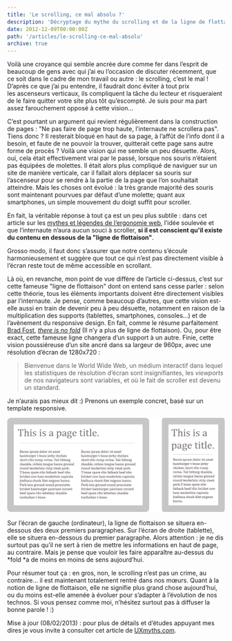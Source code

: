 ```yaml
---
title: 'Le scrolling, ce mal absolu ?'
description: 'Décryptage du mythe du scrolling et de la ligne de flottaison.'
date: 2012-12-09T00:00:00Z
path: '/articles/le-scrolling-ce-mal-absolu'
archive: true
---
```


Voilà une croyance qui semble ancrée dure comme fer dans l’esprit de beaucoup de gens avec qui j’ai eu l’occasion de discuter récemment, que ce soit dans le cadre de mon travail ou autre : le scrolling, c’est le mal ! D’après ce que j’ai pu entendre, il faudrait donc éviter à tout prix les ascenseurs verticaux, ils compliquent la tâche du lecteur et risqueraient de le faire quitter votre site plus tôt qu’escompté. Je suis pour ma part assez farouchement opposé à cette vision…

C’est pourtant un argument qui revient régulièrement dans la construction de pages : "Ne pas faire de page trop haute, l’internaute ne scrollera pas". Tiens donc ? Il resterait bloqué en haut de sa page, à l’affût de l’info dont il a besoin, et faute de ne pouvoir la trouver, quitterait cette page sans autre forme de procès ? Voilà une vision qui me semble un peu désuette. Alors, oui, cela était effectivement vrai par le passé, lorsque nos souris n’étaient pas équipées de molettes. Il était alors plus compliqué de naviguer sur un site de manière verticale, car il fallait alors déplacer sa souris sur l’ascenseur pour se rendre à la partie de la page que l’on souhaitait atteindre. Mais les choses ont évolué : la très grande majorité des souris sont maintenant pourvues par défaut d’une molette; quant aux smartphones, un simple mouvement du doigt suffit pour scroller.

En fait, la véritable réponse à tout ça est un peu plus subtile : dans cet article sur les [mythes et légendes de l’ergonomie web](http://blog.academy-ecommerce.com/ergonomie-web-les-mythes-et-legendes-ont-la-vie-dure), l’idée soulevée et que l’internaute n’aura aucun souci à scroller, <strong>si il est conscient qu’il existe du contenu en dessous de la "ligne de flottaison"</strong>.

Grosso modo, il faut donc s’assurer que notre contenu s’écoule harmonieusement et suggère que tout ce qui n’est pas directement visible à l’écran reste tout de même accessible en scrollant.

Là où, en revanche, mon point de vue diffère de l’article ci-dessus, c’est sur cette fameuse "ligne de flottaison" dont on entend sans cesse parler : selon cette théorie, tous les éléments importants doivent être directement visibles par l’internaute. Je pense, comme beaucoup d’autres, que cette vision est-elle aussi en train de devenir peu à peu désuette, notamment en raison de la multiplication des supports (tablettes, smartphones, consoles…) et de l’avènement du responsive design. En fait, comme le résume parfaitement [Brad Fost](http://bradfrostweb.com/), _[there is no fold](http://www.thereisnopagefold.com/)_ (Il n’y a plus de ligne de flottaison). Ou, pour être exact, cette fameuse ligne changera d’un support à un autre. Finie, cette vision poussiéreuse d’un site ancré dans sa largeur de 960px, avec une résolution d’écran de 1280x720 :

> Bienvenue dans le World Wide Web, un médium interactif dans lequel les statistiques de résolution d’écran sont insignifiantes, les _viewports_ de nos navigateurs sont variables, et où le fait de scroller est devenu un standard.

Je n’aurais pas mieux dit :) Prenons un exemple concret, basé sur un template responsive.

![Tablet vs pc](../../images/pc-vs-tablet.png)

Sur l’écran de gauche (ordinateur), la ligne de flottaison se situera en-dessous des deux premiers paragraphes. Sur l’écran de droite (tablette), elle se situera en-dessous du premier paragraphe. Alors attention : je ne dis surtout pas qu’il ne sert à rien de mettre les informations en haut de page, au contraire. Mais je pense que vouloir les faire apparaître au-dessus du *fold *a de moins en moins de sens aujourd’hui.

Pour résumer tout ça : en gros, non, le scrolling n’est pas un crime, au contraire… il est maintenant totalement rentré dans nos mœurs. Quant à la notion de ligne de flottaison, elle ne signifie plus grand chose aujourd’hui, ou du moins est-elle amenée à évoluer pour s’adapter à l’évolution de nos technos. Si vous pensez comme moi, n’hésitez surtout pas à diffuser la bonne parole ! :)

<p class="info">Mise à jour (08/02/2013) : pour plus de détails et d’études appuyant mes dires je vous invite à consulter cet article de <a href='http://uxmyths.com/post/654047943/myth-people-dont-scroll'>UXmyths.com</a>.
